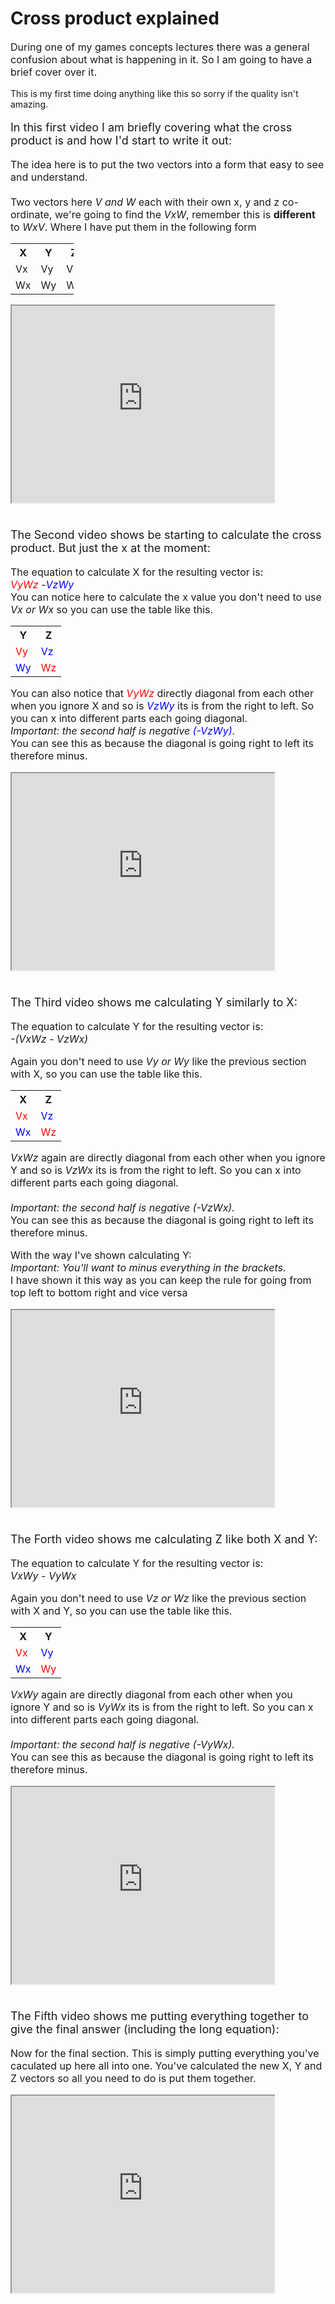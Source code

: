 # Cross product explained

<p style="font-size:16px">
During one of my games concepts lectures there was a general confusion about what is happening in it. So I am going to have a brief cover over it.<br>
</p>

<p style="font-size:14px">
This is my first time doing anything like this so sorry if the quality isn't amazing.
</p>

<p style="font-size:18px">
In this first video I am briefly covering what the cross product is and how I'd start to write it out:
</p>

<p style="font-size:16px">
The idea here is to put the two vectors into a form that easy to see and understand. <br><br>Two vectors here <em>V and W</em> each with their own x, y and z co-ordinate, we're going to find the <em>VxW</em>, remember this is <strong>different</strong> to <em>WxV</em>. Where I have put them in the following form
</p>

<table style="width:20%">
  <tr>
    <th>X</th>
    <th>Y</th>
    <th>Z</th>
  </tr>
  <tr>
    <td>Vx</td>
    <td>Vy</td>
    <td>Vz</td>
  </tr>
  <tr>
    <td>Wx</td>
    <td>Wy</td>
    <td>Wz</td>
  </tr>
</table>

<iframe width="420" height="315"
src="https://www.youtube.com/embed/dIB3xGbndso">
</iframe>

<p style="font-size:18px"><br>
The Second video shows be starting to calculate the cross product. But just the x at the moment:
</p>
<p style="font-size:16px">
The equation to calculate X for the resulting vector is:<br>
<em style="color:Red">VyWz</em> -<em style="color:blue">VzWy</em> <br>
You can notice here to calculate the x value you don't need to use <em>Vx or Wx</em> so you can use the table like this.

</p>
<table style="width:20%">
  <tr>
    <th>Y</th>
    <th>Z</th>
  </tr>
  <tr>
    <td style="color:Red">Vy</td>
    <td style="color:Blue">Vz</td>
  </tr>
  <tr>
    <td style="color:Blue">Wy</td>
    <td style="color:Red">Wz</td>
  </tr>
</table>

<p style="font-size:16px">
You can also notice that <em style="color:red">VyWz</em> directly diagonal from each other when you ignore X and so is <em style="color:blue">VzWy</em> its is from the right to left. So you can x into different parts each going diagonal.<br> <em> Important: the second half is negative</em> <em style="color:blue">(-VzWy)</em>.<br> You can see this as because the diagonal is going right to left its therefore minus.
</p>


<iframe width="420" height="315"
src="https://www.youtube.com/embed/z6x4OjVvPmM">
</iframe>

<p style="font-size:18px"> <br>The Third video shows me calculating Y similarly to X:</p>

<p style="font-size:16px">
The equation to calculate Y for the resulting vector is:<br>
<em>-(VxWz - VzWx)</em> <br>

<p style="font-size:16px">
Again you don't need to use <em>Vy or Wy</em> like the previous section with X, so you can use the table like this.</p>

<table style="width:20%">
  <tr>
    <th>X</th>
    <th>Z</th>
  </tr>
  <tr>
    <td style="color:Red">Vx</td>
    <td style="color:blue">Vz</td>
  </tr>
  <tr>
    <td style="color:Blue">Wx</td>
    <td style="color:Red">Wz</td>
  </tr>
</table>

<p style="font-size:16px">
<em>VxWz</em> again are directly diagonal from each other when you ignore Y and so is <em>VzWx</em> its is from the right to left. So you can x into different parts each going diagonal.
<br><br>
<em> Important: the second half is negative (-VzWx).</em>
<br> You can see this as because the diagonal is going right to left its therefore minus.
</p>

<p style="font-size:16px">
With the way I've shown calculating Y:<br><em>Important: You'll want to minus everything in the brackets.</em><br> I have shown it this way as you can keep the rule for going from top left to bottom right and vice versa
</p>

<iframe width="420" height="315"
src="https://www.youtube.com/embed/Oq04485K2v8">
</iframe>

<p style="font-size:18px"> <br>The Forth video shows me calculating Z like both X and Y:</p>

<p style="font-size:16px">
The equation to calculate Y for the resulting vector is:<br>
<em>VxWy - VyWx</em> <br>

<p style="font-size:16px">
Again you don't need to use <em>Vz or Wz</em> like the previous section with X and Y, so you can use the table like this.</p>

<table style="width:20%">
  <tr>
    <th>X</th>
    <th>Y</th>
  </tr>
  <tr>
    <td style="color:Red">Vx</td>
    <td style="color:Blue">Vy</td>
  </tr>
  <tr>
    <td style="color:Blue">Wx</td>
    <td style="color:Red">Wy</td>
  </tr>
</table>

<p style="font-size:16px">
<em>VxWy</em> again are directly diagonal from each other when you ignore Y and so is <em>VyWx</em> its is from the right to left. So you can x into different parts each going diagonal.
<br><br>
<em> Important: the second half is negative (-VyWx).</em>
<br> You can see this as because the diagonal is going right to left its therefore minus.
</p>

<iframe width="420" height="315"
src="https://www.youtube.com/embed/MkU2XPSFeGA">
</iframe>

<p style="font-size:18px"> <br>The Fifth video shows me putting everything together to give the final answer (including the long equation):</p>

<p style="font-size:16px">
Now for the final section. This is simply putting everything you've caculated up here all into one. You've calculated the new X, Y and Z vectors so all you need to do is put them together.
</p>

<iframe width="420" height="315"
src="https://www.youtube.com/embed/GojkhIdKIy0">
</iframe>
